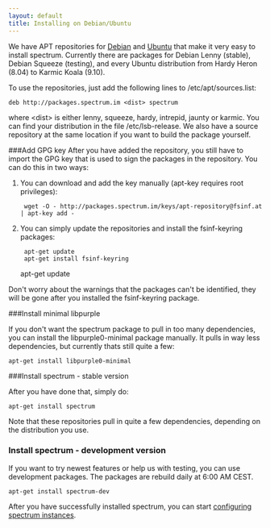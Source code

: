 ```yaml
---
layout: default
title: Installing on Debian/Ubuntu
---
```


We have APT repositories for [Debian](http://www.debian.org) and 
[Ubuntu](http://www.ubuntu.com) that make it very easy to install spectrum.
Currently there are packages for Debian Lenny (stable), Debian Squeeze
(testing), and every Ubuntu distribution from Hardy Heron (8.04) to Karmic Koala
(9.10).

To use the repositories, just add the following lines to /etc/apt/sources.list:

	deb http://packages.spectrum.im <dist> spectrum

where &lt;dist&gt; is either lenny, squeeze, hardy, intrepid, jaunty or karmic.
You can find your distribution in the file /etc/lsb-release. We also have a
source repository at the same location if you want to build the package
yourself.

###Add GPG key
After you have added the repository, you still have to import the GPG key that
is used to sign the packages in the repository. You can do this in two ways:

1. You can download and add the key manually (apt-key requires root privileges):
	
        wget -O - http://packages.spectrum.im/keys/apt-repository@fsinf.at | apt-key add -

2. You can simply update the repositories and install the fsinf-keyring packages:

        apt-get update
        apt-get install fsinf-keyring
	apt-get update

Don't worry about the warnings that the packages can't be identified, they will
be gone after you installed the fsinf-keyring package.

###Install minimal libpurple

If you don't want the spectrum package to pull in too many dependencies, you can
install the libpurple0-minimal package manually. It pulls in way less
dependencies, but currently thats still quite a few:

	apt-get install libpurple0-minimal

###Install spectrum - stable version

After you have done that, simply do:

	apt-get install spectrum

Note that these repositories pull in quite a few dependencies, depending on the distribution you use. 

### Install spectrum - development version
If you want to try newest features or help us with testing, you can use development packages. 
The packages are rebuild daily at 6:00 AM CEST.

	apt-get install spectrum-dev

After you have successfully installed spectrum, you can start [configuring spectrum instances](new-spectrum-instances.html).
